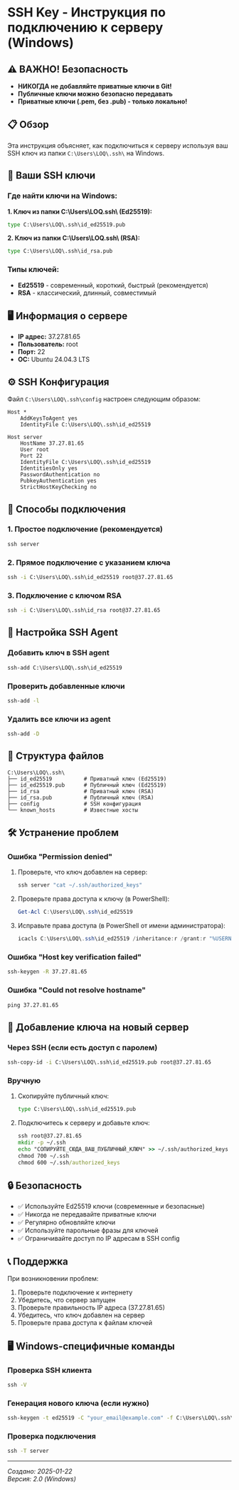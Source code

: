 # SSH Key - Инструкция по подключению к серверу (Windows)

## ⚠️ ВАЖНО! Безопасность
- **НИКОГДА не добавляйте приватные ключи в Git!**
- **Публичные ключи можно безопасно передавать**
- **Приватные ключи (.pem, без .pub) - только локально!**

## 📋 Обзор

Эта инструкция объясняет, как подключиться к серверу используя ваш SSH ключ из папки `C:\Users\LOQ\.ssh\` на Windows.

## 🔑 Ваши SSH ключи

### Где найти ключи на Windows:

**1. Ключ из папки C:\Users\LOQ\.ssh\ (Ed25519):**
```cmd
type C:\Users\LOQ\.ssh\id_ed25519.pub
```

**2. Ключ из папки C:\Users\LOQ\.ssh\ (RSA):**
```cmd
type C:\Users\LOQ\.ssh\id_rsa.pub
```

### Типы ключей:
- **Ed25519** - современный, короткий, быстрый (рекомендуется)
- **RSA** - классический, длинный, совместимый

## 🖥️ Информация о сервере

- **IP адрес:** 37.27.81.65
- **Пользователь:** root
- **Порт:** 22
- **ОС:** Ubuntu 24.04.3 LTS

## ⚙️ SSH Конфигурация

Файл `C:\Users\LOQ\.ssh\config` настроен следующим образом:

```ssh
Host *
    AddKeysToAgent yes
    IdentityFile C:\Users\LOQ\.ssh\id_ed25519

Host server
    HostName 37.27.81.65
    User root
    Port 22
    IdentityFile C:\Users\LOQ\.ssh\id_ed25519
    IdentitiesOnly yes
    PasswordAuthentication no
    PubkeyAuthentication yes
    StrictHostKeyChecking no
```

## 🚀 Способы подключения

### 1. Простое подключение (рекомендуется)
```cmd
ssh server
```

### 2. Прямое подключение с указанием ключа
```cmd
ssh -i C:\Users\LOQ\.ssh\id_ed25519 root@37.27.81.65
```

### 3. Подключение с ключом RSA
```cmd
ssh -i C:\Users\LOQ\.ssh\id_rsa root@37.27.81.65
```

## 🔧 Настройка SSH Agent

### Добавить ключ в SSH agent
```cmd
ssh-add C:\Users\LOQ\.ssh\id_ed25519
```

### Проверить добавленные ключи
```cmd
ssh-add -l
```

### Удалить все ключи из agent
```cmd
ssh-add -D
```

## 📁 Структура файлов

```
C:\Users\LOQ\.ssh\
├── id_ed25519          # Приватный ключ (Ed25519)
├── id_ed25519.pub      # Публичный ключ (Ed25519)
├── id_rsa              # Приватный ключ (RSA)
├── id_rsa.pub          # Публичный ключ (RSA)
├── config              # SSH конфигурация
└── known_hosts         # Известные хосты
```

## 🛠️ Устранение проблем

### Ошибка "Permission denied"
1. Проверьте, что ключ добавлен на сервер:
   ```cmd
   ssh server "cat ~/.ssh/authorized_keys"
   ```

2. Проверьте права доступа к ключу (в PowerShell):
   ```powershell
   Get-Acl C:\Users\LOQ\.ssh\id_ed25519
   ```

3. Исправьте права доступа (в PowerShell от имени администратора):
   ```powershell
   icacls C:\Users\LOQ\.ssh\id_ed25519 /inheritance:r /grant:r "%USERNAME%:F"
   ```

### Ошибка "Host key verification failed"
```cmd
ssh-keygen -R 37.27.81.65
```

### Ошибка "Could not resolve hostname"
```cmd
ping 37.27.81.65
```

## 📝 Добавление ключа на новый сервер

### Через SSH (если есть доступ с паролем)
```cmd
ssh-copy-id -i C:\Users\LOQ\.ssh\id_ed25519.pub root@37.27.81.65
```

### Вручную
1. Скопируйте публичный ключ:
   ```cmd
   type C:\Users\LOQ\.ssh\id_ed25519.pub
   ```

2. Подключитесь к серверу и добавьте ключ:
   ```cmd
   ssh root@37.27.81.65
   mkdir -p ~/.ssh
   echo "СОПИРУЙТЕ_СЮДА_ВАШ_ПУБЛИЧНЫЙ_КЛЮЧ" >> ~/.ssh/authorized_keys
   chmod 700 ~/.ssh
   chmod 600 ~/.ssh/authorized_keys
   ```

## 🔒 Безопасность

- ✅ Используйте Ed25519 ключи (современные и безопасные)
- ✅ Никогда не передавайте приватные ключи
- ✅ Регулярно обновляйте ключи
- ✅ Используйте парольные фразы для ключей
- ✅ Ограничивайте доступ по IP адресам в SSH config

## 📞 Поддержка

При возникновении проблем:
1. Проверьте подключение к интернету
2. Убедитесь, что сервер запущен
3. Проверьте правильность IP адреса (37.27.81.65)
4. Убедитесь, что ключ добавлен на сервер
5. Проверьте права доступа к файлам ключей

## 🖥️ Windows-специфичные команды

### Проверка SSH клиента
```cmd
ssh -V
```

### Генерация нового ключа (если нужно)
```cmd
ssh-keygen -t ed25519 -C "your_email@example.com" -f C:\Users\LOQ\.ssh\id_ed25519
```

### Проверка подключения
```cmd
ssh -T server
```

---
*Создано: 2025-01-22*  
*Версия: 2.0 (Windows)*

